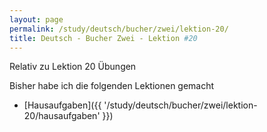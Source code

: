 ```yaml
---
layout: page
permalink: /study/deutsch/bucher/zwei/lektion-20/
title: Deutsch - Bucher Zwei - Lektion #20
---
```


Relativ zu Lektion 20 Übungen

Bisher habe ich die folgenden Lektionen gemacht

* [Hausaufgaben]({{ '/study/deutsch/bucher/zwei/lektion-20/hausaufgaben' }})
